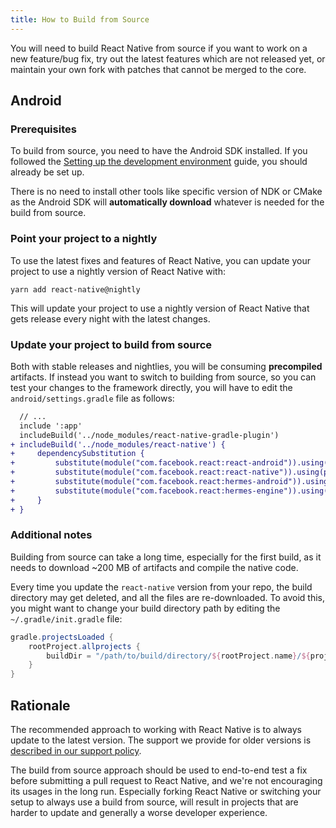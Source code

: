 ```yaml
---
title: How to Build from Source
---
```


You will need to build React Native from source if you want to work on a new feature/bug fix, try out the latest features which are not released yet, or maintain your own fork with patches that cannot be merged to the core.

## Android

### Prerequisites

To build from source, you need to have the Android SDK installed. If you followed the [Setting up the development environment](/docs/environment-setup) guide, you should already be set up.

There is no need to install other tools like specific version of NDK or CMake as the Android SDK will **automatically download** whatever is needed for the build from source.

### Point your project to a nightly

To use the latest fixes and features of React Native, you can update your project to use a nightly version of React Native with:

```
yarn add react-native@nightly
```

This will update your project to use a nightly version of React Native that gets release every night with the latest changes.

### Update your project to build from source

Both with stable releases and nightlies, you will be consuming **precompiled** artifacts. If instead you want to switch to building from source, so you can test your changes to the framework directly, you will have to edit the `android/settings.gradle` file as follows:

```diff
  // ...
  include ':app'
  includeBuild('../node_modules/react-native-gradle-plugin')
+ includeBuild('../node_modules/react-native') {
+     dependencySubstitution {
+         substitute(module("com.facebook.react:react-android")).using(project(":ReactAndroid"))
+         substitute(module("com.facebook.react:react-native")).using(project(":ReactAndroid"))
+         substitute(module("com.facebook.react:hermes-android")).using(project(":ReactAndroid:hermes-engine"))
+         substitute(module("com.facebook.react:hermes-engine")).using(project(":ReactAndroid:hermes-engine"))
+     }
+ }
```

### Additional notes

Building from source can take a long time, especially for the first build, as it needs to download ~200 MB of artifacts and compile the native code.

Every time you update the `react-native` version from your repo, the build directory may get deleted, and all the files are re-downloaded.
To avoid this, you might want to change your build directory path by editing the `~/.gradle/init.gradle` file:

```groovy
gradle.projectsLoaded {
    rootProject.allprojects {
        buildDir = "/path/to/build/directory/${rootProject.name}/${project.name}"
    }
}
```

## Rationale

The recommended approach to working with React Native is to always update to the latest version. The support we provide for older versions is [described in our support policy](https://github.com/reactwg/react-native-releases/#releases-support-policy).

The build from source approach should be used to end-to-end test a fix before submitting a pull request to React Native, and we're not encouraging its usages in the long run. Especially forking React Native or switching your setup to always use a build from source, will result in projects that are harder to update and generally a worse developer experience.
